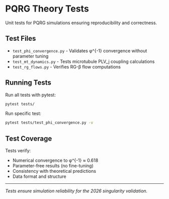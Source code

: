 # PQRG Theory Tests

Unit tests for PQRG simulations ensuring reproducibility and correctness.

## Test Files

- `test_phi_convergence.py` - Validates φ^{-1} convergence without parameter tuning
- `test_mt_dynamics.py` - Tests microtubule PLV_j coupling calculations
- `test_rg_flows.py` - Verifies RG-β flow computations

## Running Tests

Run all tests with pytest:
```bash
pytest tests/
```

Run specific test:
```bash  
pytest tests/test_phi_convergence.py -v
```

## Test Coverage

Tests verify:
- Numerical convergence to φ^{-1} ≈ 0.618
- Parameter-free results (no fine-tuning)
- Consistency with theoretical predictions
- Data format and structure

---

*Tests ensure simulation reliability for the 2026 singularity validation.*